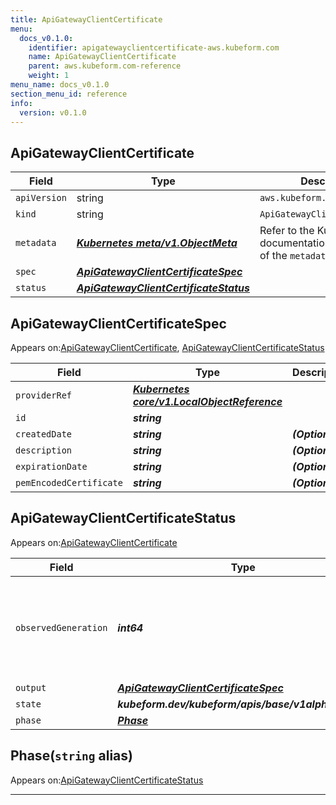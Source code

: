 ```yaml
---
title: ApiGatewayClientCertificate
menu:
  docs_v0.1.0:
    identifier: apigatewayclientcertificate-aws.kubeform.com
    name: ApiGatewayClientCertificate
    parent: aws.kubeform.com-reference
    weight: 1
menu_name: docs_v0.1.0
section_menu_id: reference
info:
  version: v0.1.0
---
```


## ApiGatewayClientCertificate
| Field | Type | Description |
| ------ | ----- | ----------- |
| `apiVersion` | string | `aws.kubeform.com/v1alpha1` |
|    `kind` | string | `ApiGatewayClientCertificate` |
| `metadata` | ***[Kubernetes meta/v1.ObjectMeta](https://kubernetes.io/docs/reference/generated/kubernetes-api/v1.13/#objectmeta-v1-meta)***|Refer to the Kubernetes API documentation for the fields of the `metadata` field.|
| `spec` | ***[ApiGatewayClientCertificateSpec](#apigatewayclientcertificatespec)***||
| `status` | ***[ApiGatewayClientCertificateStatus](#apigatewayclientcertificatestatus)***||
## ApiGatewayClientCertificateSpec

Appears on:[ApiGatewayClientCertificate](#apigatewayclientcertificate), [ApiGatewayClientCertificateStatus](#apigatewayclientcertificatestatus)

| Field | Type | Description |
| ------ | ----- | ----------- |
| `providerRef` | ***[Kubernetes core/v1.LocalObjectReference](https://kubernetes.io/docs/reference/generated/kubernetes-api/v1.13/#localobjectreference-v1-core)***||
| `id` | ***string***||
| `createdDate` | ***string***| ***(Optional)*** |
| `description` | ***string***| ***(Optional)*** |
| `expirationDate` | ***string***| ***(Optional)*** |
| `pemEncodedCertificate` | ***string***| ***(Optional)*** |
## ApiGatewayClientCertificateStatus

Appears on:[ApiGatewayClientCertificate](#apigatewayclientcertificate)

| Field | Type | Description |
| ------ | ----- | ----------- |
| `observedGeneration` | ***int64***| ***(Optional)*** Resource generation, which is updated on mutation by the API Server.|
| `output` | ***[ApiGatewayClientCertificateSpec](#apigatewayclientcertificatespec)***| ***(Optional)*** |
| `state` | ***kubeform.dev/kubeform/apis/base/v1alpha1.State***| ***(Optional)*** |
| `phase` | ***[Phase](#phase)***| ***(Optional)*** |
## Phase(`string` alias)

Appears on:[ApiGatewayClientCertificateStatus](#apigatewayclientcertificatestatus)

---
